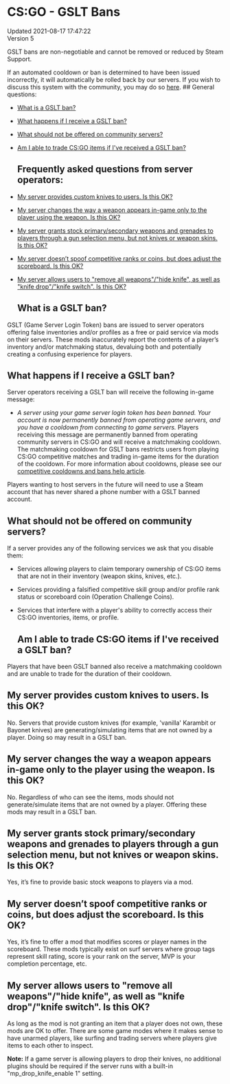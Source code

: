 # CS:GO - GSLT Bans
Updated 2021-08-17 17:47:22  
Version 5  

GSLT bans are non-negotiable and cannot be removed or reduced by Steam Support.  
  
If an automated cooldown or ban is determined to have been issued incorrectly, it will automatically be rolled back by our servers. If you wish to discuss this system with the community, you may do so [here](http://steamcommunity.com/app/730/discussions/).  ## General questions:
* [What is a GSLT ban?](#gsltinfo)
* [What happens if I receive a GSLT ban?](#receiveban)
* [What should not be offered on community servers?](#dontoffer)
* [Am I able to trade CS:GO items if I've received a GSLT ban?](#tradegslt)
  ## Frequently asked questions from server operators:
* [My server provides custom knives to users. Is this OK?](#customknife)
* [My server changes the way a weapon appears in-game only to the player using the weapon. Is this OK?](#onlyplayer)
* [My server grants stock primary/secondary weapons and grenades to players through a gun selection menu, but not knives or weapon skins. Is this OK?](#stockweapons)
* [My server doesn’t spoof competitive ranks or coins, but does adjust the scoreboard. Is this OK?](#scoreboard)
* [My server allows users to "remove all weapons"/"hide knife", as well as "knife drop"/"knife switch". Is this OK?](#removehide)
  
  
  ## What is a GSLT ban?
GSLT (Game Server Login Token) bans are issued to server operators offering false inventories and/or profiles as a free or paid service via mods on their servers. These mods inaccurately report the contents of a player’s inventory and/or matchmaking status, devaluing both and potentially creating a confusing experience for players.    
  ## What happens if I receive a GSLT ban?
Server operators receiving a GSLT ban will receive the following in-game message:  
* *A server using your game server login token has been banned. Your account is now permanently banned from operating game servers, and you have a cooldown from connecting to game servers.*
Players receiving this message are permanently banned from operating community servers in CS:GO and will receive a matchmaking cooldown. The matchmaking cooldown for GSLT bans restricts users from playing CS:GO competitive matches and trading in-game items for the duration of the cooldown. For more information about cooldowns, please see our [competitive cooldowns and bans help article](https://help.steampowered.com/en/faqs/view/7580-7BDB-1C9A-AC67).  
  
Players wanting to host servers in the future will need to use a Steam account that has never shared a phone number with a GSLT banned account.    
  ## What should not be offered on community servers?
If a server provides any of the following services we ask that you disable them:  
* Services allowing players to claim temporary ownership of CS:GO items that are not in their inventory (weapon skins, knives, etc.).
* Services providing a falsified competitive skill group and/or profile rank status or scoreboard coin (Operation Challenge Coins).
* Services that interfere with a player's ability to correctly access their CS:GO inventories, items, or profile.
      
  ## Am I able to trade CS:GO items if I've received a GSLT ban?
Players that have been GSLT banned also receive a matchmaking cooldown and are unable to trade for the duration of their cooldown.    
  ## My server provides custom knives to users. Is this OK?
No. Servers that provide custom knives (for example, 'vanilla' Karambit or Bayonet knives) are generating/simulating items that are not owned by a player. Doing so may result in a GSLT ban.    
  ## My server changes the way a weapon appears in-game only to the player using the weapon. Is this OK?
No. Regardless of who can see the items, mods should not generate/simulate items that are not owned by a player. Offering these mods may result in a GSLT ban.    
  ## My server grants stock primary/secondary weapons and grenades to players through a gun selection menu, but not knives or weapon skins. Is this OK?
Yes, it’s fine to provide basic stock weapons to players via a mod.    
  ## My server doesn’t spoof competitive ranks or coins, but does adjust the scoreboard. Is this OK?
Yes, it’s fine to offer a mod that modifies scores or player names in the scoreboard. These mods typically exist on surf servers where group tags represent skill rating, score is your rank on the server, MVP is your completion percentage, etc.    
  ## My server allows users to "remove all weapons"/"hide knife", as well as "knife drop"/"knife switch". Is this OK?
As long as the mod is not granting an item that a player does not own, these mods are OK to offer. There are some game modes where it makes sense to have unarmed players, like surfing and trading servers where players give items to each other to inspect.  
  
**Note:** If a game server is allowing players to drop their knives, no additional plugins should be required if the server runs with a built-in "mp_drop_knife_enable 1" setting.